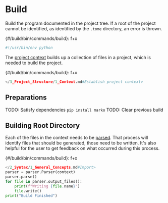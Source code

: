 # Build

Build the program documented in the project tree. If a root of the project cannot be identified, as identified by the `.tome` directory, an error is thrown.

{#/build/bin/commands/build}: f+x
```python
#!/usr/bin/env python
```

The [project context](/3_Project_Structure/1_Context.md) builds up a collection of files in a project, which is needed to build the project.

{#/build/bin/commands/build}: f+x
```python
</3_Project_Structure/1_Context.md#Establish project context>
```

## Preparations

TODO: Satisfy dependencies `pip install marko`
TODO: Clear previous build

## Building Root Directory

Each of the files in the context needs to be [parsed](/2_Syntax). That process will identify files that should be generated, those need to be written. It's also helpful for the user to get feedback on what occurred during this process.

{#/build/bin/commands/build}: f+x
```python
</2_Syntax/1_General_Concepts.md#Import>
parser = parser.Parser(context)
parser.parse()
for file in parser.output_files():
    print(f"Writing {file.name}")
    file.write()
print("Build Finished")
```
